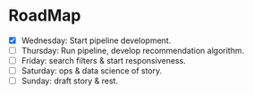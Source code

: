 # RoadMap

- [X] Wednesday: Start pipeline development.
- [ ] Thursday: Run pipeline, develop recommendation algorithm.
- [ ] Friday: search filters & start responsiveness.
- [ ] Saturday: ops & data science of story.
- [ ] Sunday: draft story & rest.
